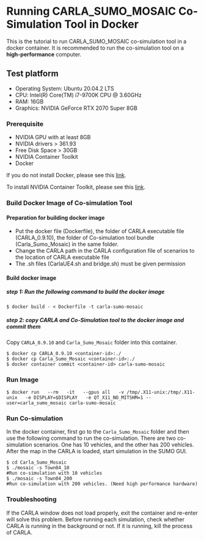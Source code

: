 #  Running CARLA_SUMO_MOSAIC Co-Simulation Tool in Docker 

This is the tutorial to run CARLA_SUMO_MOSAIC co-simulation tool in a docker container. It is recommended to run the co-simulation tool on a **high-performance** computer.

## Test platform

- Operating System: Ubuntu 20.04.2 LTS
- CPU: Intel(R) Core(TM) i7-9700K CPU @ 3.60GHz
- RAM: 16GB
- Graphics: NVIDIA GeForce RTX 2070 Super 8GB

### Prerequisite

- NVIDIA GPU with at least 8GB
- NVIDIA drivers > 361.93
- Free Disk Space > 30GB
- NVIDIA Container Toolkit
- Docker

If you do not install Docker, please see this [link](https://docs.docker.com/engine/install/ubuntu/).

To install NVIDIA Container Toolkit, please see this [link](https://docs.nvidia.com/datacenter/cloud-native/container-toolkit/install-guide.html).

### Build Docker Image of Co-simulation Tool

#### Preparation for building docker image

- Put the docker file (Dockerfile), the folder of CARLA executable file (CARLA_0.9.10), the folder of Co-simulation tool bundle (Carla_Sumo_Mosaic) in the same folder.
- Change the CARLA path in the CARLA configuration file of scenarios to the location of CARLA executable file
- The .sh files (CarlaUE4.sh and bridge.sh) must be given permission

#### Build docker image

##### step 1:  Run the following command to build the docker image

```
$ docker build - < Dockerfile -t carla-sumo-mosaic
```

##### step 2: copy CARLA and Co-Simulation tool to the docker image and commit them

Copy `CARLA_0.9.10` and `Carla_Sumo_Mosaic` folder into this container.

```
$ docker cp CARLA_0.9.10 <container-id>:./
$ docker cp Carla_Sumo_Mosaic <container-id>:./
$ docker container commit <container-id> carla-sumo-mosaic
```

### Run Image

```
$ docker run   --rm   -it   --gpus all   -v /tmp/.X11-unix:/tmp/.X11-unix   -e DISPLAY=$DISPLAY   -e QT_X11_NO_MITSHM=1 --user=carla_sumo_mosaic carla-sumo-mosaic
```

### Run Co-simulation 

In the docker container, first go to the `Carla_Sumo_Mosaic` folder and then use the following command to run the co-simulation. There are two co-simulation scenarios. One has 10 vehicles, and the other has 200 vehicles. After the map in the CARLA is loaded, start simulation in the SUMO GUI.

```
$ cd Carla_Sumo_Mosaic
$ ./mosaic -s Town04_10
#Run co-simulation with 10 vehicles
$ ./mosaic -s Town04_200
#Run co-simulation with 200 vehicles. (Need high performance hardware)
```

### Troubleshooting

If the CARLA window does not load properly, exit the container and re-enter will solve this problem. Before running each simulation, check whether CARLA is running in the background or not. If it is running, kill the process of CARLA. 
